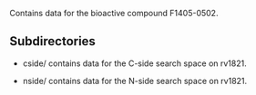 Contains data for the bioactive compound F1405-0502.

## Subdirectories

- cside/ contains data for the C-side search space on rv1821.

- nside/ contains data for the N-side search space on rv1821.


